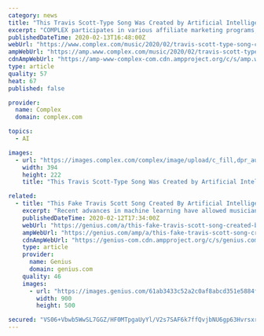 ```yaml
---
category: news
title: "This Travis Scott-Type Song Was Created by Artificial Intelligence"
excerpt: "COMPLEX participates in various affiliate marketing programs, which means COMPLEX gets paid commissions on purchases made through our links to retailer sites. Our editorial content is not influenced by any commissions we receive."
publishedDateTime: 2020-02-13T16:48:00Z
webUrl: "https://www.complex.com/music/2020/02/travis-scott-type-song-created-by-artificial-intelligence"
ampWebUrl: "https://amp.www.complex.com/music/2020/02/travis-scott-type-song-created-by-artificial-intelligence"
cdnAmpWebUrl: "https://amp-www-complex-com.cdn.ampproject.org/c/s/amp.www.complex.com/music/2020/02/travis-scott-type-song-created-by-artificial-intelligence"
type: article
quality: 57
heat: 67
published: false

provider:
  name: Complex
  domain: complex.com

topics:
  - AI

images:
  - url: "https://images.complex.com/complex/image/upload/c_fill,dpr_auto,f_auto,fl_lossy,g_center,h_222,q_auto,w_394/tcceb7b4yp3doig7lvqm.jpg"
    width: 394
    height: 222
    title: "This Travis Scott-Type Song Was Created by Artificial Intelligence"

related:
  - title: "This Fake Travis Scott Song Created By Artificial Intelligence Sounds Almost Like The Real Thing"
    excerpt: "Recent advances in machine learning have allowed musicians like Holly Herndon to use artificial intelligence programs while creating their music. As reported in Adweek, digital agency space150 recently pushed the technology to its limits by creating an entirely AI-generated song with lyrics and melodies modeled after Travis Scott’s music."
    publishedDateTime: 2020-02-12T17:34:00Z
    webUrl: "https://genius.com/a/this-fake-travis-scott-song-created-by-artificial-intelligence-sounds-almost-like-the-real-thing"
    ampWebUrl: "https://genius.com/amp/a/this-fake-travis-scott-song-created-by-artificial-intelligence-sounds-almost-like-the-real-thing"
    cdnAmpWebUrl: "https://genius-com.cdn.ampproject.org/c/s/genius.com/amp/a/this-fake-travis-scott-song-created-by-artificial-intelligence-sounds-almost-like-the-real-thing"
    type: article
    provider:
      name: Genius
      domain: genius.com
    quality: 46
    images:
      - url: "https://images.genius.com/61ab3433c52a2c0af8abcd351e5884f2.900x500x1.jpg"
        width: 900
        height: 500

secured: "VS06+Vbwb5WwSL7GGZ/HF0MTpgaUyYl/V2s7SAF6k7ffQvjbNU6gp63Hvrsxr8G7Waep/38RluBFS78eBlqvDrrtFyaZ10Oj3qKkr/fTMHI168Mnk7RJwOX+PzJkY6bBJI7+m+6fli6OzMRfRp82VwqrEXIvyRRbt2+hyE9kMfkdKOg15JeBUAFPF1w1cd1vdZ2FNI2uZbB5X+bTvPIvaxqDdCssLse2160+SfrV2k3GGBn5aQ+TynKgizjqODVmzFQ733wipzXy1TQTDNAomU1tIglLgvOlcAoi92ZjoiK/z1W0ujgckkEjOzK7XrYWOhPJlVDbSrtj2oNbenQPjJKejTnCDteQzIujQilDpzs0jpQd+jMXu/VueGqvjw1/kVjo34JvEe05SRu08Y031smbEX5CQJ3k9QwPyqAHCgzNNI2t+FGmDFhvZWtSPRNAY1iOYoD3fp0s2FcpMn660v6ajqrakoE+JGZPSBqOudY=;00P1olYbVdI/AcVkLYoZ5g=="
---
```


